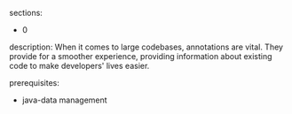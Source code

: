 sections:
  - 0

description: When it comes to large codebases, annotations are vital. They provide for a smoother experience, providing information about existing code to make developers' lives easier.

prerequisites:
  - java-data management
